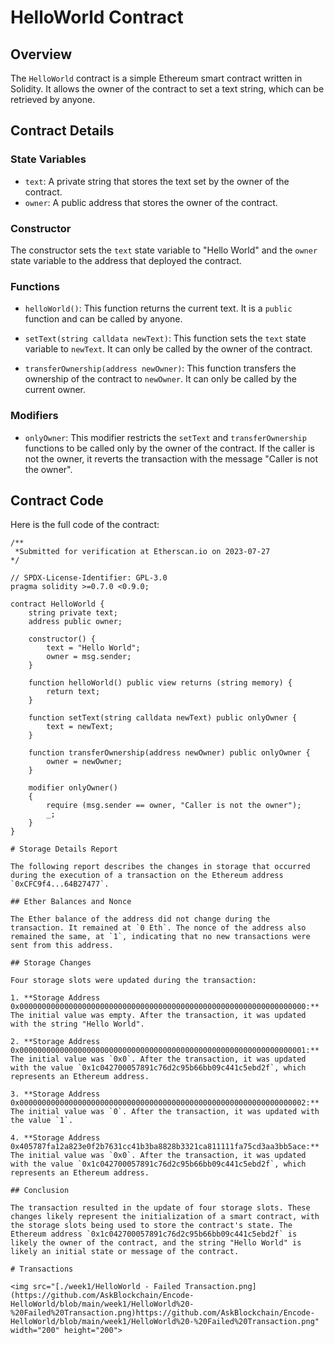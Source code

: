 # HelloWorld Contract

## Overview

The `HelloWorld` contract is a simple Ethereum smart contract written in Solidity. It allows the owner of the contract to set a text string, which can be retrieved by anyone.

## Contract Details

### State Variables

- `text`: A private string that stores the text set by the owner of the contract.
- `owner`: A public address that stores the owner of the contract.

### Constructor

The constructor sets the `text` state variable to "Hello World" and the `owner` state variable to the address that deployed the contract.

### Functions

- `helloWorld()`: This function returns the current text. It is a `public` function and can be called by anyone.

- `setText(string calldata newText)`: This function sets the `text` state variable to `newText`. It can only be called by the owner of the contract.

- `transferOwnership(address newOwner)`: This function transfers the ownership of the contract to `newOwner`. It can only be called by the current owner.

### Modifiers

- `onlyOwner`: This modifier restricts the `setText` and `transferOwnership` functions to be called only by the owner of the contract. If the caller is not the owner, it reverts the transaction with the message "Caller is not the owner".

## Contract Code

Here is the full code of the contract:

```solidity
/**
 *Submitted for verification at Etherscan.io on 2023-07-27
*/

// SPDX-License-Identifier: GPL-3.0
pragma solidity >=0.7.0 <0.9.0;

contract HelloWorld {
    string private text;
    address public owner;

    constructor() {
        text = "Hello World";
        owner = msg.sender;
    }

    function helloWorld() public view returns (string memory) {
        return text;
    }

    function setText(string calldata newText) public onlyOwner {
        text = newText;
    }

    function transferOwnership(address newOwner) public onlyOwner {
        owner = newOwner;
    }

    modifier onlyOwner()
    {
        require (msg.sender == owner, "Caller is not the owner");
        _;
    }
}

# Storage Details Report

The following report describes the changes in storage that occurred during the execution of a transaction on the Ethereum address `0xCFC9f4...64B27477`.

## Ether Balances and Nonce

The Ether balance of the address did not change during the transaction. It remained at `0 Eth`. The nonce of the address also remained the same, at `1`, indicating that no new transactions were sent from this address.

## Storage Changes

Four storage slots were updated during the transaction:

1. **Storage Address 0x0000000000000000000000000000000000000000000000000000000000000000:** The initial value was empty. After the transaction, it was updated with the string "Hello World".

2. **Storage Address 0x0000000000000000000000000000000000000000000000000000000000000001:** The initial value was `0x0`. After the transaction, it was updated with the value `0x1c042700057891c76d2c95b66bb09c441c5ebd2f`, which represents an Ethereum address.

3. **Storage Address 0x0000000000000000000000000000000000000000000000000000000000000002:** The initial value was `0`. After the transaction, it was updated with the value `1`.

4. **Storage Address 0x405787fa12a823e0f2b7631cc41b3ba8828b3321ca811111fa75cd3aa3bb5ace:** The initial value was `0x0`. After the transaction, it was updated with the value `0x1c042700057891c76d2c95b66bb09c441c5ebd2f`, which represents an Ethereum address.

## Conclusion

The transaction resulted in the update of four storage slots. These changes likely represent the initialization of a smart contract, with the storage slots being used to store the contract's state. The Ethereum address `0x1c042700057891c76d2c95b66bb09c441c5ebd2f` is likely the owner of the contract, and the string "Hello World" is likely an initial state or message of the contract.

# Transactions

<img src="[./week1/HelloWorld - Failed Transaction.png](https://github.com/AskBlockchain/Encode-HelloWorld/blob/main/week1/HelloWorld%20-%20Failed%20Transaction.png)https://github.com/AskBlockchain/Encode-HelloWorld/blob/main/week1/HelloWorld%20-%20Failed%20Transaction.png" width="200" height="200">






